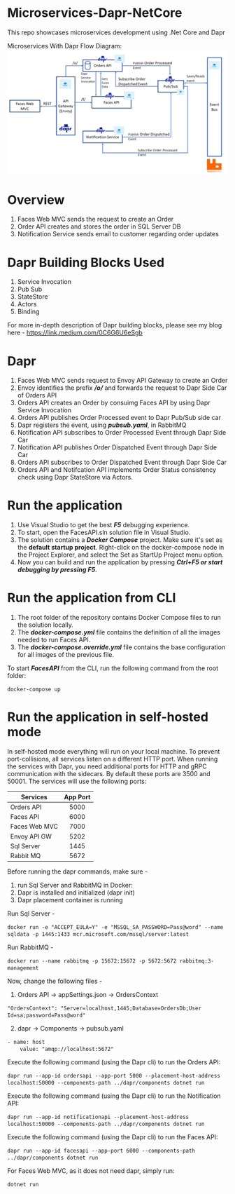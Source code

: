 # Microservices-Dapr-NetCore

This repo showcases microservices development using .Net Core and Dapr

Microservices With Dapr Flow Diagram:
![alt text](docs/Microservices-Dapr.png 'Microservices With Dapr Flow Diagram')

# Overview

1. Faces Web MVC sends the request to create an Order
2. Order API creates and stores the order in SQL Server DB
3. Notification Service sends email to customer regarding order updates

# Dapr Building Blocks Used

1. Service Invocation
2. Pub Sub
3. StateStore
4. Actors
5. Binding


For more in-depth description of Dapr building blocks, please see my blog here -  https://link.medium.com/0C6G6U6eSgb


# Dapr

1. Faces Web MVC sends request to Envoy API Gateway to create an Order
2. Envoy identifies the prefix **_/o/_** and forwards the request to Dapr Side Car of Orders API
3. Orders API creates an Order by consuimg Faces API by using Dapr Service Invocation
4. Orders API publishes Order Processed event to Dapr Pub/Sub side car
5. Dapr registers the event, using **_pubsub.yaml_**, in RabbitMQ
6. Notification API subscribes to Order Processed Event through Dapr Side Car
7. Notification API publishes Order Dispatched Event through Dapr Side Car
8. Orders API subscribes to Order Dispatched Event through Dapr Side Car
9. Orders API and Notifcation API implements Order Status consistency check using Dapr StateStore via Actors.

# Run the application

1. Use Visual Studio to get the best **_F5_** debugging experience.
2. To start, open the FacesAPI.sln solution file in Visual Studio.
3. The solution contains a **_Docker Compose_** project. Make sure it's set as the **default startup project**. Right-click on the docker-compose node in the Project Explorer, and select the Set as StartUp Project menu option.
4. Now you can build and run the application by pressing **_Ctrl+F5 or start debugging by pressing F5_**.

# Run the application from CLI

1. The root folder of the repository contains Docker Compose files to run the solution locally.
2. The **_docker-compose.yml_** file contains the definition of all the images needed to run Faces API.
3. The **_docker-compose.override.yml_** file contains the base configuration for all images of the previous file.

To start **_FacesAPI_** from the CLI, run the following command from the root folder:

```
docker-compose up
```

# Run the application in self-hosted mode

In self-hosted mode everything will run on your local machine. To prevent port-collisions, all services listen on a different HTTP port. When running the services with Dapr, you need additional ports for HTTP and gRPC communication with the sidecars. By default these ports are 3500 and 50001. The services will use the following ports:

| Services      | App Port |
| ------------- | :------: |
| Orders API    |   5000   |
| Faces API     |   6000   |
| Faces Web MVC |   7000   |
| Envoy API GW  |   5202   |
| Sql Server    |   1445   |
| Rabbit MQ     |   5672   |

Before running the dapr commands, make sure -

1. run Sql Server and RabbitMQ in Docker:
2. Dapr is installed and initialized (dapr init)
3. Dapr placement container is running

Run Sql Server -

```
docker run -e "ACCEPT_EULA=Y" -e "MSSQL_SA_PASSWORD=Pass@word" --name sqldata -p 1445:1433 mcr.microsoft.com/mssql/server:latest
```

Run RabbitMQ -

```
docker run --name rabbitmq -p 15672:15672 -p 5672:5672 rabbitmq:3-management
```

Now, change the following files -

1. Orders API -> appSettings.json -> OrdersContext

```
"OrdersContext": "Server=localhost,1445;Database=OrdersDb;User Id=sa;password=Pass@word"
```

2. dapr -> Components -> pubsub.yaml

```
- name: host
    value: "amqp://localhost:5672"
```

Execute the following command (using the Dapr cli) to run the Orders API:

```
dapr run --app-id ordersapi --app-port 5000 --placement-host-address localhost:50000 --components-path ../dapr/components dotnet run
```

Execute the following command (using the Dapr cli) to run the Notification API:

```
dapr run --app-id notificationapi --placement-host-address localhost:50000 --components-path ../dapr/components dotnet run
```

Execute the following command (using the Dapr cli) to run the Faces API:

```
dapr run --app-id facesapi --app-port 6000 --components-path ../dapr/components dotnet run
```

For Faces Web MVC, as it does not need dapr, simply run:

```
dotnet run
```
